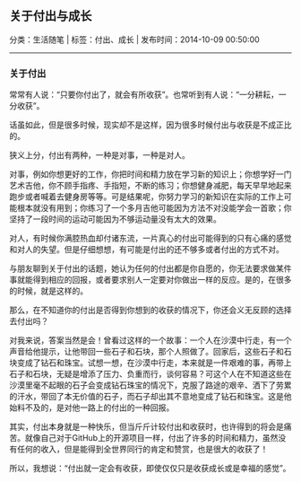 ## 关于付出与成长

分类：生活随笔 | 标签：付出、成长 | 发布时间：2014-10-09 00:50:00

___

### 关于付出

常常有人说：“只要你付出了，就会有所收获”。也常听到有人说：“一分耕耘，一分收获”。

话虽如此，但是很多时候，现实却不是这样，因为很多时候付出与收获是不成正比的。

狭义上分，付出有两种，一种是对事，一种是对人。

对事，例如你想更好的工作，你把时间和精力放在学习新的知识上；你想学好一门艺术吉他，你不顾手指疼、手指短，不断的练习；你想健身减肥，每天早早地起来跑步或者喊着去健身房等等。可是结果呢，你努力学习的新知识在实际的工作上可能根本就没有用到；你练习了一个多月吉他可能因为方法不对没能学会一首歌；你坚持了一段时间的运动可能因为不够运动量没有太大的效果。

对人，有时候你满腔热血却付诸东流，一片真心的付出可能得到的只有心痛的感觉和对人的失望。但是仔细想想，有可能是付出的还不够多或者付出的方式不对。

与朋友聊到关于付出的话题，她认为任何的付出都是你自愿的，你无法要求做某件事就能得到相应的回报，或者要求别人一定要对你做出一样的反应。是的，在很多的时候，就是这样的。

那么，在不知道你的付出是否得到你想到的收获的情况下，你还会义无反顾的选择去付出吗？

对我来说，答案当然是会！曾看过这样的一个故事：一个人在沙漠中行走，有一个声音给他提示，让他带回一些石子和石块，那个人照做了。回家后，这些石子和石块变成了钻石和珠宝。试想一想，在沙漠中行走，本来就是一件艰难的事，再带上石子和石块，无疑是增添了压力、负重而行，谈何容易？可这个人在不知道这些在沙漠里毫不起眼的石子会变成钻石珠宝的情况下，克服了路途的艰辛、洒下了劳累的汗水，带回了本无价值的石子，而石子却出其不意地变成了钻石和珠宝。这是他始料不及的，是对他一路上的付出的一种回报。

其实，付出本身就是一种快乐，但当斤斤计较付出和收获时，也许得到的将会是痛苦。就像自己对于GitHub上的开源项目一样，付出了许多的时间和精力，虽然没有任何的收入，但是能得到全世界同行的肯定和赞赏，也是很大的收获了！

所以，我想说：“付出就一定会有收获，即使仅仅只是收获成长或是幸福的感觉”。